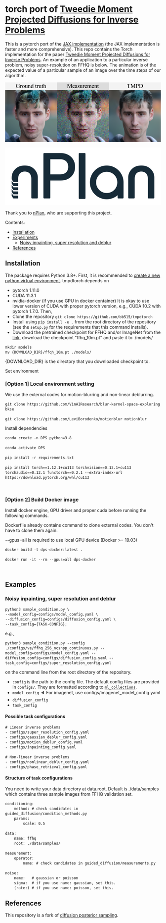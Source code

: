 torch port of [Tweedie Moment Projected Diffusions for Inverse Problems](https://arxiv.org/pdf/2310.06721.pdf)
========================================================
This is a pytorch port of the [JAX implementation](https://github.com/bb515/tmpd) (the JAX implementation is faster and more comprehensive). This repo contains the Torch implementation for the paper [Tweedie Moment Projected Diffusions for Inverse Problems](https://arxiv.org/pdf/2310.06721.pdf). An example of an application to a particular inverse problem, noisy super-resolution on FFHQ is below. The animation is of the expected value of a particular sample of an image over the time steps of our algorithm.

![cover-img1](./readme_FFHQ_0.05.png)

![nPlan](readme_nplan.png)

Thank you to [nPlan](https://www.nplan.io/), who are supporting this project.

Contents:
- [Installation](#installation)
- [Experiments](#experiments)
    - [Noisy inpainting, super resolution and deblur](#noisy-inpainting,-super-resolution-and-deblur)
- [References](#references)

## Installation
The package requires Python 3.8+. First, it is recommended to [create a new python virtual environment](https://conda.io/projects/conda/en/latest/user-guide/tasks/manage-environments.html#creating-an-environment-with-commands). 
tmpdtorch depends on
- pytorch 1.11.0
- CUDA 11.3.1
- nvidia-docker (if you use GPU in docker container)
It is okay to use lower version of CUDA with proper pytorch version, e.g., CUDA 10.2 with pytorch 1.7.0. Then,
- Clone the repository `git clone https://github.com/bb515/tmpdtorch`
- Install using `pip install -e .` from the root directory of the repository (see the `setup.py` for the requirements that this command installs).
- Download the pretrained checkpoint for FFHQ and/or ImageNet from the [link](https://drive.google.com/drive/folders/1jElnRoFv7b31fG0v6pTSQkelbSX3xGZh?usp=sharing), download the checkpoint "ffhq_10m.pt" and paste it to ./models/
```
mkdir models
mv {DOWNLOAD_DIR}/ffqh_10m.pt ./models/
```
{DOWNLOAD_DIR} is the directory that you downloaded checkpoint to.

Set environment

### [Option 1] Local environment setting

We use the external codes for motion-blurring and non-linear deblurring.

```
git clone https://github.com/VinAIResearch/blur-kernel-space-exploring bkse

git clone https://github.com/LeviBorodenko/motionblur motionblur
```

Install dependencies

```
conda create -n DPS python=3.8

conda activate DPS

pip install -r requirements.txt

pip install torch==1.12.1+cu113 torchvision==0.13.1+cu113 torchaudio==0.12.1 functorch==0.2.1 --extra-index-url https://download.pytorch.org/whl/cu113
```

<br />

### [Option 2] Build Docker image

Install docker engine, GPU driver and proper cuda before running the following commands.

Dockerfile already contains command to clone external codes. You don't have to clone them again.

--gpus=all is required to use local GPU device (Docker >= 19.03)

```
docker build -t dps-docker:latest .

docker run -it --rm --gpus=all dps-docker
```

<br />

## Examples

### Noisy inpainting, super resolution and deblur

```
python3 sample_condition.py \
--model_config=configs/model_config.yaml \
--diffusion_config=configs/diffusion_config.yaml \
--task_config={TASK-CONFIG};
```
e.g., 

```
python3 sample_condition.py --config ./configs/ve/ffhq_256_ncsnpp_continuous.py --model_config=configs/model_config.yaml --diffusion_config=configs/diffusion_config.yaml --task_config=configs/super_resolution_config.yaml
```

on the command line from the root directory of the repository.
* `config` is the path to the config file. The default config files are provided in `configs/`. They are formatted according to [`ml_collections`](https://github.com/google/ml_collections).
* `model_config` :speaker: For imagenet, use configs/imagenet_model_config.yaml
* `diffusion_config`
* `task_config`

#### Possible task configurations

```
# Linear inverse problems
- configs/super_resolution_config.yaml
- configs/gaussian_deblur_config.yaml
- configs/motion_deblur_config.yaml
- configs/inpainting_config.yaml

# Non-linear inverse problems
- configs/nonlinear_deblur_config.yaml
- configs/phase_retrieval_config.yaml
```

#### Structure of task configurations
You need to write your data directory at data.root. Default is ./data/samples which contains three sample images from FFHQ validation set.

```
conditioning:
    method: # check candidates in guided_diffusion/condition_methods.py
    params:
        scale: 0.5

data:
    name: ffhq
    root: ./data/samples/

measurement:
    operator:
        name: # check candidates in guided_diffusion/measurements.py

noise:
    name:   # gaussian or poisson
    sigma:  # if you use name: gaussian, set this.
    (rate:) # if you use name: poisson, set this.
```

## References
This repository is a fork of [diffusion posterior sampling](https://github.com/DPS2022/diffusion-posterior-sampling/tree/main). 
